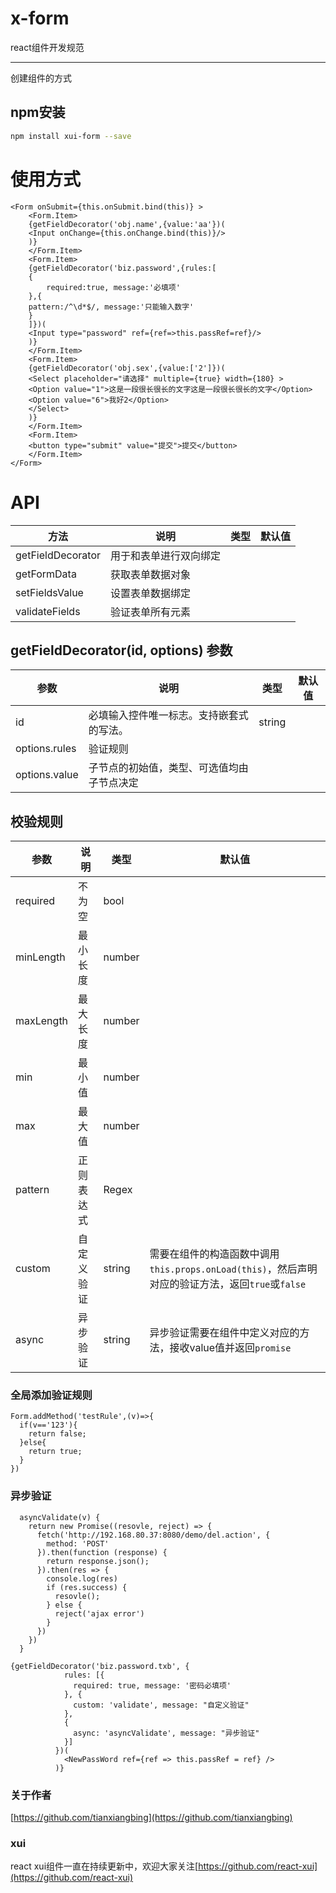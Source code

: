 # x-form
react组件开发规范
***
创建组件的方式
## npm安装

```bash
npm install xui-form --save
```
# 使用方式
```
<Form onSubmit={this.onSubmit.bind(this)} >
    <Form.Item>
    {getFieldDecorator('obj.name',{value:'aa'})(
    <Input onChange={this.onChange.bind(this)}/>
    )}
    </Form.Item>
    <Form.Item>
    {getFieldDecorator('biz.password',{rules:[
    { 
        required:true, message:'必填项'
    },{ 
    pattern:/^\d*$/, message:'只能输入数字'
    }
    ]})(
    <Input type="password" ref={ref=>this.passRef=ref}/>
    )}
    </Form.Item>
    <Form.Item>
    {getFieldDecorator('obj.sex',{value:['2']})(
    <Select placeholder="请选择" multiple={true} width={180} >
    <Option value="1">这是一段很长很长的文字这是一段很长很长的文字</Option>
    <Option value="6">我好2</Option>
    </Select>
    )}
    </Form.Item>
    <Form.Item>
    <button type="submit" value="提交">提交</button>
    </Form.Item>
</Form>
```
# API

| 方法 | 说明 | 类型 | 默认值 |
| - | - | - | - |
| getFieldDecorator | 用于和表单进行双向绑定 | | |
| getFormData | 获取表单数据对象 | |
| setFieldsValue | 设置表单数据绑定 | |
| validateFields | 验证表单所有元素 | | 

## getFieldDecorator(id, options) 参数
| 参数 | 说明 | 类型 | 默认值 |
| - | - | - | - |
| id | 必填输入控件唯一标志。支持嵌套式的写法。 | string | |
| options.rules | 验证规则 | | |
| options.value | 子节点的初始值，类型、可选值均由子节点决定 | | |
## 校验规则

| 参数 | 说明 | 类型 | 默认值 |
| - | - | - | - |
| required | 不为空 | bool | |
| minLength | 最小长度 | number |
| maxLength | 最大长度 | number |
| min | 最小值 | number |
| max | 最大值 | number | 
| pattern | 正则表达式 | Regex | |
| custom | 自定义验证 | string | 需要在组件的构造函数中调用` this.props.onLoad(this)`，然后声明对应的验证方法，返回`true`或`false` |
| async | 异步验证 | string | 异步验证需要在组件中定义对应的方法，接收value值并返回`promise` |
### 全局添加验证规则
```
Form.addMethod('testRule',(v)=>{
  if(v=='123'){
    return false;
  }else{
    return true;
  }
})
```
### 异步验证
```
  asyncValidate(v) {
    return new Promise((resovle, reject) => {
      fetch('http://192.168.80.37:8080/demo/del.action', {
        method: 'POST'
      }).then(function (response) {
        return response.json();
      }).then(res => {
        console.log(res)
        if (res.success) {
          resovle();
        } else {
          reject('ajax error')
        }
      })
    })
  }
```
```
{getFieldDecorator('biz.password.txb', {
            rules: [{
              required: true, message: '密码必填项'
            }, {
              custom: 'validate', message: "自定义验证"
            },
            {
              async: 'asyncValidate', message: "异步验证"
            }]
          })(
            <NewPassWord ref={ref => this.passRef = ref} />
          )}
```
### 关于作者
[https://github.com/tianxiangbing](https://github.com/tianxiangbing)

### xui
react xui组件一直在持续更新中，欢迎大家关注[https://github.com/react-xui](https://github.com/react-xui)